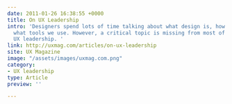 ```yaml
---
date: 2011-01-26 16:38:55 +0000
title: On UX Leadership
intro: 'Designers spend lots of time talking about what design is, how we do it, and
  what tools we use. However, a critical topic is missing from most of these conversations:
  UX leadership. '
link: http://uxmag.com/articles/on-ux-leadership
site: UX Magazine
image: "/assets/images/uxmag.com.png"
category:
- UX leadership
type: Article
preview: ''

---
```

